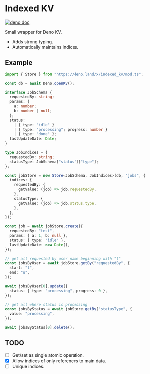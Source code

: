# Indexed KV

[![deno doc](https://doc.deno.land/badge.svg)](https://deno.land/x/indexed_kv/mod.ts)

Small wrapper for Deno KV.

- Adds strong typing.
- Automatically maintains indices.

## Example

```ts
import { Store } from "https://deno.land/x/indexed_kv/mod.ts";

const db = await Deno.openKv();

interface JobSchema {
  requestedBy: string;
  params: {
    a: number;
    b: number | null;
  };
  status:
    | { type: "idle" }
    | { type: "processing"; progress: number }
    | { type: "done" };
  lastUpdateDate: Date;
}

type JobIndices = {
  requestedBy: string;
  statusType: JobSchema["status"]["type"];
};

const jobStore = new Store<JobSchema, JobIndices>(db, "jobs", {
  indices: {
    requestedBy: {
      getValue: (job) => job.requestedBy,
    },
    statusType: {
      getValue: (job) => job.status.type,
    },
  },
});

const job = await jobStore.create({
  requestedBy: "test",
  params: { a: 1, b: null },
  status: { type: "idle" },
  lastUpdateDate: new Date(),
});

// get all requested by user name beginning with "t"
const jobsByUser = await jobStore.getBy("requestedBy", {
  start: "t",
  end: "u",
});

await jobsByUser[0].update({
  status: { type: "processing", progress: 0 },
});

// get all where status is processing
const jobsByStatus = await jobStore.getBy("statusType", {
  value: "processing",
});

await jobsByStatus[0].delete();
```

## TODO

- [ ] Get/set as single atomic operation.
- [x] Allow indices of only references to main data.
- [ ] Unique indices.
